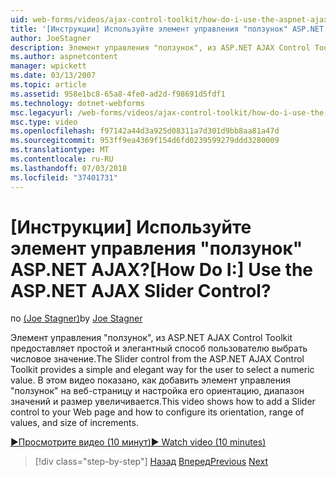 ```yaml
---
uid: web-forms/videos/ajax-control-toolkit/how-do-i-use-the-aspnet-ajax-slider-control
title: '[Инструкции] Используйте элемент управления "ползунок" ASP.NET AJAX? | Документы Майкрософт'
author: JoeStagner
description: Элемент управления "ползунок", из ASP.NET AJAX Control Toolkit предоставляет простой и элегантный способ пользователю выбрать числовое значение. В этом видео показано, как ad...
ms.author: aspnetcontent
manager: wpickett
ms.date: 03/13/2007
ms.topic: article
ms.assetid: 958e1bc8-65a8-4fe0-ad2d-f98691d5fdf1
ms.technology: dotnet-webforms
msc.legacyurl: /web-forms/videos/ajax-control-toolkit/how-do-i-use-the-aspnet-ajax-slider-control
msc.type: video
ms.openlocfilehash: f97142a44d3a925d08311a7d301d9bb8aa81a47d
ms.sourcegitcommit: 953ff9ea4369f154d6fd0239599279ddd3280009
ms.translationtype: MT
ms.contentlocale: ru-RU
ms.lasthandoff: 07/03/2018
ms.locfileid: "37401731"
---
```

<a name="how-do-i-use-the-aspnet-ajax-slider-control"></a><span data-ttu-id="1bb1d-105">[Инструкции] Используйте элемент управления "ползунок" ASP.NET AJAX?</span><span class="sxs-lookup"><span data-stu-id="1bb1d-105">[How Do I:] Use the ASP.NET AJAX Slider Control?</span></span>
====================
<span data-ttu-id="1bb1d-106">по [(Joe Stagner)](https://github.com/JoeStagner)</span><span class="sxs-lookup"><span data-stu-id="1bb1d-106">by [Joe Stagner](https://github.com/JoeStagner)</span></span>

<span data-ttu-id="1bb1d-107">Элемент управления "ползунок", из ASP.NET AJAX Control Toolkit предоставляет простой и элегантный способ пользователю выбрать числовое значение.</span><span class="sxs-lookup"><span data-stu-id="1bb1d-107">The Slider control from the ASP.NET AJAX Control Toolkit provides a simple and elegant way for the user to select a numeric value.</span></span> <span data-ttu-id="1bb1d-108">В этом видео показано, как добавить элемент управления "ползунок" на веб-страницу и настройка его ориентацию, диапазон значений и размер увеличивается.</span><span class="sxs-lookup"><span data-stu-id="1bb1d-108">This video shows how to add a Slider control to your Web page and how to configure its orientation, range of values, and size of increments.</span></span>

[<span data-ttu-id="1bb1d-109">&#9654;Просмотрите видео (10 минут)</span><span class="sxs-lookup"><span data-stu-id="1bb1d-109">&#9654; Watch video (10 minutes)</span></span>](https://channel9.msdn.com/Blogs/ASP-NET-Site-Videos/how-do-i-use-the-aspnet-ajax-slider-control)

> [!div class="step-by-step"]
> <span data-ttu-id="1bb1d-110">[Назад](how-do-i-use-the-aspnet-ajax-confirmbutton-extender.md)
> [Вперед](how-do-i-use-the-aspnet-ajax-autocomplete-control.md)</span><span class="sxs-lookup"><span data-stu-id="1bb1d-110">[Previous](how-do-i-use-the-aspnet-ajax-confirmbutton-extender.md)
[Next](how-do-i-use-the-aspnet-ajax-autocomplete-control.md)</span></span>

